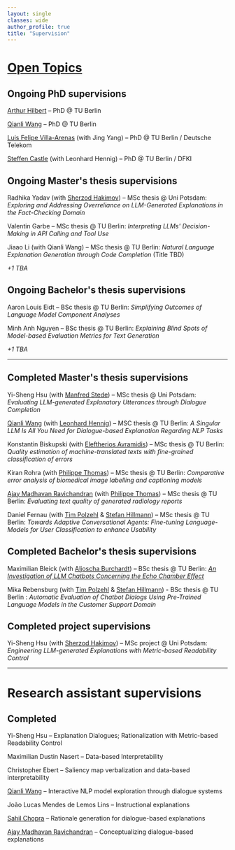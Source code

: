 ```yaml
---
layout: single
classes: wide
author_profile: true
title: "Supervision"
---
```


# [Open Topics](./topics.md)

## Ongoing PhD supervisions
[Arthur Hilbert](https://xplainlp.github.io/authors/arthur-hilbert/) – PhD @ TU Berlin  

[Qianli Wang](https://xplainlp.github.io/authors/qianli-wang/) – PhD @ TU Berlin  

[Luis Felipe Villa-Arenas](https://xplainlp.github.io/authors/luis-felipe-villa-arenas/) (with Jing Yang) – PhD @ TU Berlin / Deutsche Telekom  

[Steffen Castle](https://dfki-nlp.github.io/authors/steffen-castle/) (with Leonhard Hennig) – PhD @ TU Berlin / DFKI  

## Ongoing Master's thesis supervisions
Radhika Yadav (with [Sherzod Hakimov](https://sherzod-hakimov.github.io/)) – MSc thesis @ Uni Potsdam: _Exploring and Addressing Overreliance on LLM-Generated Explanations in the Fact-Checking Domain_

Valentin Garbe – MSc thesis @ TU Berlin: _Interpreting LLMs' Decision-Making in API Calling and Tool Use_  

Jiaao Li (with Qianli Wang) – MSc thesis @ TU Berlin: _Natural Language Explanation Generation through Code Completion_ (Title TBD)   

*+1 TBA*

## Ongoing Bachelor's thesis supervisions
Aaron Louis Eidt – BSc thesis @ TU Berlin: _Simplifying Outcomes of Language Model Component Analyses_  

Minh Anh Nguyen – BSc thesis @ TU Berlin: _Explaining Blind Spots of Model-based Evaluation Metrics for Text Generation_

*+1 TBA*

---


## Completed Master's thesis supervisions
Yi-Sheng Hsu (with [Manfred Stede](https://www.ling.uni-potsdam.de/~stede/)) – MSc thesis @ Uni Potsdam: _Evaluating LLM-generated Explanatory Utterances through Dialogue Completion_  

[Qianli Wang](https://github.com/qiaw99) (with [Leonhard Hennig](https://dfki-nlp.github.io/authors/leonhard-hennig/)) – MSC thesis @ TU Berlin: _A Singular LLM Is All You Need for Dialogue-based Explanation Regarding NLP Tasks_  

Konstantin Biskupski (with [Eleftherios Avramidis](https://github.com/lefterav)) – MSc thesis @ TU Berlin: _Quality estimation of machine-translated texts with fine-grained classification of errors_  

Kiran Rohra (with [Philippe Thomas](https://github.com/erechtheus)) – MSc thesis @ TU Berlin: _Comparative error analysis of biomedical image labelling and captioning models_  

[Ajay Madhavan Ravichandran](https://github.com/aj280192) (with [Philippe Thomas](https://github.com/erechtheus)) – MSc thesis @ TU Berlin: _Evaluating text quality of generated radiology reports_  

Daniel Fernau (with [Tim Polzehl](https://www.tu.berlin/en/qu/ueber-uns/team-personen/gast-wissenschaftler-partner/dr-tim-polzehl) & [Stefan Hillmann](https://www.tu.berlin/index.php?id=29495)) – MSc thesis @ TU Berlin: _Towards Adaptive Conversational Agents: Fine-tuning Language-Models for User Classification to enhance Usability_

## Completed Bachelor's thesis supervisions
Maximilian Bleick (with [Aljoscha Burchardt](https://www.dfki.de/~aburch/)) – BSc thesis @ TU Berlin: [_An Investigation of LLM Chatbots Concerning the Echo Chamber Effect_](https://tu.berlin/index.php?id=246820)

Mika Rebensburg (with [Tim Polzehl](https://www.tu.berlin/en/qu/ueber-uns/team-personen/gast-wissenschaftler-partner/dr-tim-polzehl) & [Stefan Hillmann](https://www.tu.berlin/index.php?id=29495)) - BSc thesis @ TU Berlin : _Automatic Evaluation of Chatbot Dialogs Using Pre-Trained Language Models in the Customer Support Domain_   

## Completed project supervisions
Yi-Sheng Hsu (with [Sherzod Hakimov](https://sherzod-hakimov.github.io/)) – MSc project @ Uni Potsdam: _Engineering LLM-generated Explanations with Metric-based Readability Control_  


---


# Research assistant supervisions

## Completed

Yi-Sheng Hsu – Explanation Dialogues; Rationalization with Metric-based Readability Control  

Maximilian Dustin Nasert – Data-based Interpretability  

Christopher Ebert – Saliency map verbalization and data-based interpretability  

[Qianli Wang](https://github.com/qiaw99) – Interactive NLP model exploration through dialogue systems  

João Lucas Mendes de Lemos Lins – Instructional explanations  

[Sahil Chopra](https://schopra6.github.io/) – Rationale generation for dialogue-based explanations  

[Ajay Madhavan Ravichandran](https://github.com/aj280192) – Conceptualizing dialogue-based explanations  
